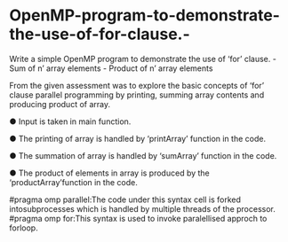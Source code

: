 # OpenMP-program-to-demonstrate-the-use-of-for-clause.-
Write a simple OpenMP program to demonstrate the use of ‘for’ clause. - Sum of n’ array elements - Product of n’ array elements

From the given assessment was to explore the basic concepts of ‘for’ clause parallel programming by printing, summing array contents and producing product of array.

● Input is taken in main function.

● The printing of array is handled by ‘printArray’ function in the code.

● The summation of array is handled by ‘sumArray’ function in the code.

● The product of elements in array is produced by the ‘productArray’function in the code.

#pragma omp parallel:The code under this syntax cell is forked intosubprocesses which is handled by multiple threads of the processor.
#pragma omp for:This syntax is used to invoke paralellised approch to forloop.
